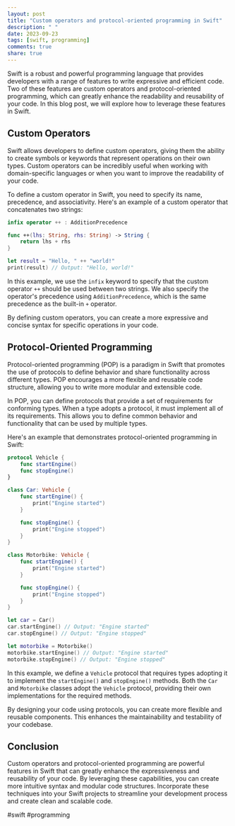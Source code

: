 ```yaml
---
layout: post
title: "Custom operators and protocol-oriented programming in Swift"
description: " "
date: 2023-09-23
tags: [swift, programming]
comments: true
share: true
---
```


Swift is a robust and powerful programming language that provides developers with a range of features to write expressive and efficient code. Two of these features are custom operators and protocol-oriented programming, which can greatly enhance the readability and reusability of your code. In this blog post, we will explore how to leverage these features in Swift.

## Custom Operators

Swift allows developers to define custom operators, giving them the ability to create symbols or keywords that represent operations on their own types. Custom operators can be incredibly useful when working with domain-specific languages or when you want to improve the readability of your code.

To define a custom operator in Swift, you need to specify its name, precedence, and associativity. Here's an example of a custom operator that concatenates two strings:

```swift
infix operator ++ : AdditionPrecedence

func ++(lhs: String, rhs: String) -> String {
    return lhs + rhs
}

let result = "Hello, " ++ "world!"
print(result) // Output: "Hello, world!"
```

In this example, we use the `infix` keyword to specify that the custom operator `++` should be used between two strings. We also specify the operator's precedence using `AdditionPrecedence`, which is the same precedence as the built-in `+` operator.

By defining custom operators, you can create a more expressive and concise syntax for specific operations in your code.

## Protocol-Oriented Programming

Protocol-oriented programming (POP) is a paradigm in Swift that promotes the use of protocols to define behavior and share functionality across different types. POP encourages a more flexible and reusable code structure, allowing you to write more modular and extensible code.

In POP, you can define protocols that provide a set of requirements for conforming types. When a type adopts a protocol, it must implement all of its requirements. This allows you to define common behavior and functionality that can be used by multiple types.

Here's an example that demonstrates protocol-oriented programming in Swift:

```swift
protocol Vehicle {
    func startEngine()
    func stopEngine()
}

class Car: Vehicle {
    func startEngine() {
        print("Engine started")
    }

    func stopEngine() {
        print("Engine stopped")
    }
}

class Motorbike: Vehicle {
    func startEngine() {
        print("Engine started")
    }

    func stopEngine() {
        print("Engine stopped")
    }
}

let car = Car()
car.startEngine() // Output: "Engine started"
car.stopEngine() // Output: "Engine stopped"

let motorbike = Motorbike()
motorbike.startEngine() // Output: "Engine started"
motorbike.stopEngine() // Output: "Engine stopped"
```

In this example, we define a `Vehicle` protocol that requires types adopting it to implement the `startEngine()` and `stopEngine()` methods. Both the `Car` and `Motorbike` classes adopt the `Vehicle` protocol, providing their own implementations for the required methods.

By designing your code using protocols, you can create more flexible and reusable components. This enhances the maintainability and testability of your codebase.

## Conclusion

Custom operators and protocol-oriented programming are powerful features in Swift that can greatly enhance the expressiveness and reusability of your code. By leveraging these capabilities, you can create more intuitive syntax and modular code structures. Incorporate these techniques into your Swift projects to streamline your development process and create clean and scalable code.

#swift #programming